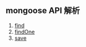 ## mongoose API 解析

1. [find](https://mongoosejs.com/docs/api.html#model_Model.find)
2. [findOne](https://mongoosejs.com/docs/api.html#model_Model.findOne)
3. [save](https://mongoosejs.com/docs/api.html#document_Document-save)